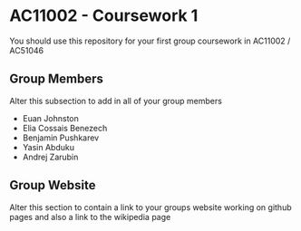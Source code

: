 # AC11002 - Coursework 1
You should use this repository for your first group coursework in AC11002 / AC51046

## Group Members
Alter this subsection to add in all of your group members
- Euan Johnston
- Elia Cossais Benezech
- Benjamin Pushkarev
- Yasin Abduku
- Andrej Zarubin

## Group Website
Alter this section to contain a link to your groups website working on github pages and also a link to the wikipedia page
